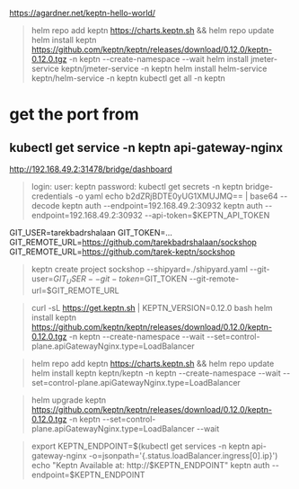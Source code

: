 https://agardner.net/keptn-hello-world/


> helm repo add keptn https://charts.keptn.sh && helm repo update
> helm install keptn https://github.com/keptn/keptn/releases/download/0.12.0/keptn-0.12.0.tgz -n keptn --create-namespace --wait
> helm install jmeter-service keptn/jmeter-service -n keptn
> helm install helm-service keptn/helm-service -n keptn
> kubectl get all -n keptn
# get the port from 
## kubectl get service -n keptn api-gateway-nginx

http://192.168.49.2:31478/bridge/dashboard
> login: 
    user: keptn 
    password: kubectl get secrets -n keptn bridge-credentials -o yaml
> echo b2dZRjBDTE0yUG1XMUJMQ== | base64 --decode
> keptn auth --endpoint=192.168.49.2:30932
> keptn auth --endpoint=192.168.49.2:30932 --api-token=$KEPTN_API_TOKEN

GIT_USER=tarekbadrshalaan
GIT_TOKEN=...
GIT_REMOTE_URL=https://github.com/tarekbadrshalaan/sockshop
GIT_REMOTE_URL=https://github.com/tarek-keptn/sockshop

> keptn create project sockshop --shipyard=./shipyard.yaml --git-user=$GIT_USER --git-token=$GIT_TOKEN --git-remote-url=$GIT_REMOTE_URL




> curl -sL https://get.keptn.sh | KEPTN_VERSION=0.12.0 bash
> helm install keptn https://github.com/keptn/keptn/releases/download/0.12.0/keptn-0.12.0.tgz -n keptn --create-namespace --wait --set=control-plane.apiGatewayNginx.type=LoadBalancer

> helm repo add keptn https://charts.keptn.sh && helm repo update
> helm install keptn keptn/keptn -n keptn --create-namespace --wait --set=control-plane.apiGatewayNginx.type=LoadBalancer

> helm upgrade keptn https://github.com/keptn/keptn/releases/download/0.12.0/keptn-0.12.0.tgz -n keptn --set=control-plane.apiGatewayNginx.type=LoadBalancer --wait

> export KEPTN_ENDPOINT=$(kubectl get services -n keptn api-gateway-nginx -o=jsonpath='{.status.loadBalancer.ingress[0].ip}')
> echo "Keptn Available at: http://$KEPTN_ENDPOINT"
> keptn auth --endpoint=$KEPTN_ENDPOINT











